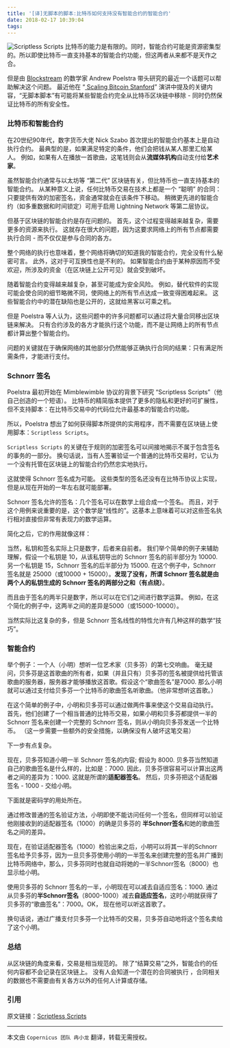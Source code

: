 ```yaml
---
title: '[译]无脚本的脚本:比特币如何支持没有智能合约的智能合约'
date: 2018-02-17 10:39:04
tags:
---
```

![Scriptless Scripts](http://upload-images.jianshu.io/upload_images/6967649-2c49798ce8f0c5d7.jpg?imageMogr2/auto-orient/strip%7CimageView2/2/w/1240)
比特币的能力是有限的。同时，智能合约可能是资源密集型的。所以即使比特币一直支持基本的智能合约功能，但这两者从来都不是天作之合。

但是由 [Blockstream](https://blockstream.com/) 的数学家 Andrew Poelstra 带头研究的最近一个话题可以帮助解决这个问题。 最近他在 “[ Scaling Bitcoin Stanford](https://scalingbitcoin.org/event/stanford2017)” 演讲中提及的关键内容，“无脚本脚本”有可能将某些智能合约完全从比特币区块链中移除 - 同时仍然保证比特币的所有安全性。

### 比特币和智能合约
在20世纪90年代，数字货币大佬 Nick Szabo 首次提出的智能合约基本上是自动执行合约。 最典型的是，如果满足特定的条件，他们会把钱从某人那里汇给某人。 例如，如果有人在播放一首歌曲，这笔钱则会从**流媒体机构**自动支付给**艺术家**。

虽然智能合约通常与以太坊等 “第二代” 区块链有关，但比特币也一直支持基本的智能合约。 从某种意义上说，任何比特币交易在技术上都是一个 “聪明” 的合同：只要提供有效的加密签名，资金通常就会在该条件下移动。 稍微更先进的智能合约（如多重数据和时间锁定）可用于启用 Lightning Network 等第二层协议。

但基于区块链的智能合约是存在问题的。 首先，这个过程变得越来越复杂，需要更多的资源来执行。 这就存在很大的问题，因为这要求网络上的所有节点都需要执行合同 - 而不仅仅是参与合同的各方。

整个网络的执行也意味着，整个网络将确切的知道我的智能合约，完全没有什么秘密可言。 此外，这对于可互换性也是不利的。 如果智能合约由于某种原因而不受欢迎，所涉及的资金（在区块链上公开可见）就会受到破坏。

随着智能合约变得越来越复杂，甚至可能成为安全风险。 例如，替代软件的实现可能会使合同的细节略微不同，使网络上的所有节点达成一致变得困难起来。 这些智能合约中的潜在缺陷也是公开的，这就给黑客以可乘之机。

但是 Poelstra 等人认为，这些问题中的许多问题都可以通过将大量合同移出区块链来解决。 只有合约涉及的各方才能执行这个功能，而不是让网络上的所有节点都计算出整个智能合约。

问题的关键就在于确保网络的其他部分仍然能够正确执行合同的结果：只有满足所需条件，才能进行支付。

### Schnorr 签名

Poelstra 最初开始在 Mimblewimble 协议的背景下研究 “Scriptless Scripts”（他自己创造的一个短语）。 比特币的精简版本提供了更多的隐私和更好的可扩展性，但不支持脚本：在比特币交易中的代码位允许最基本的智能合约功能。

所以，Poelstra 想出了如何获得脚本所提供的实用程序，而不需要在区块链上使用脚本：`Scriptless Scripts`。

`Scriptless Scripts` 的关键在于规则的加密签名可以间接地揭示不属于包含签名的事务的一部分。 换句话说，当有人签署验证一个普通的比特币交易时，它认为一个没有托管在区块链上的智能合约仍然忠实地执行。

这就使得 Schnorr 签名成为可能。 这些类型的签名还没有在比特币协议上实现，但是从现在开始的一年左右就可能部署。

Schnorr 签名允许的签名：几个签名可以在数学上组合成一个签名。 而且，对于这个用例来说重要的是，这个数学是“线性的”。这基本上意味着可以对这些签名执行相对直接但非常有表现力的数学运算。

简化之后，它的作用就像这样：

当然，私钥和签名实际上只是数字，后者来自前者。 我们举个简单的例子来辅助理解，假设一个私钥是 10，从该私钥导出的 Schnorr 签名的前半部分为 10000. 另一个私钥是 15，Schnorr 签名的后半部分为 15000. 在这个例子中，Schnorr 签名就是 25000（或10000 + 15000）。**发现了没有，所谓 Schnorr 签名就是由两个人的私钥生成的 Schnorr 签名的两部分之和（有点绕）**。

而且由于签名的两半只是数字，所以可以在它们之间进行数学运算。 例如，在这个简化的例子中，这两半之间的差异是5000（或15000-10000）。

当然实际比这复杂的多，但是 Schnorr 签名线性的特性允许有几种这样的数学“技巧”。

### 智能合约

举个例子：一个人（小明）想听一位艺术家（贝多芬）的第七交响曲。 毫无疑问，贝多芬是这首歌曲的所有者，如果（并且只有）贝多芬的签名被提供给托管该歌曲的服务器，服务器才能够播放这首歌。假设这个“歌曲签名”是7000. 那么小明就可以通过支付给贝多芬一个比特币的歌曲签名听歌曲。（他非常想听这首歌。）

在这个简单的例子中，小明和贝多芬可以通过做两件事来使这个交易自动执行。 首先，他们创建了一个相当普通的比特币交易，如果小明和贝多芬都提供一半的 Schnorr 签名来创建一个完整的 Schnorr 签名，则从小明向贝多芬发送一个比特币。 （这一步需要一些额外的安全措施，以确保没有人破坏这笔交易）

下一步有点复杂。

现在，贝多芬知道小明一半 Schnorr 签名的内容; 假设为 8000. 贝多芬当然知道自己的歌曲签名是什么样的，比如是：7000. 因此，贝多芬很容易可以计算出这两者之间的差异为：1000. 这就是所谓的**适配器签名**。 然后，贝多芬把这个适配器签名 - 1000 - 交给小明。

下面就是密码学的用处所在。

通过修改普通的签名验证方法，小明即使不能访问任何一个签名，但同样可以验证他刚接收到的适配器签名（1000）的确是贝多芬的 **半Schnorr签名**和她的歌曲签名之间的差异。

现在，在验证适配器签名（1000）检验出来之后，小明可以将其一半的Schnorr 签名给予贝多芬，因为一旦贝多芬使用小明的一半签名来创建完整的签名并广播到比特币网络中，那么，贝多芬同时也就自动将她的一半Schnorr签名（8000）也显示给小明。

使用贝多芬的 Schnorr 签名的一半，小明现在可以减去自适应签名：1000. 通过从贝多芬的**半Schnorr签名**（8000-1000）减去**自适应签名**，这时小明就获得了贝多芬的“歌曲签名”：7000。OK， 现在他可以听这首歌了。

换句话说，通过广播支付贝多芬一个比特币的交易，贝多芬自动地将这个签名卖给了这个小明。

### 总结
从区块链的角度来看，交易是相当规范的。 除了“结算交易”之外，智能合约的任何内容都不会记录在区块链上。 没有人会知道一个潜在的合同被执行 ，合同相关的数据也不需要由有关各方以外的任何人计算或存储。

### 引用

原文链接：[Scriptless Scripts](https://bitcoinmagazine.com/articles/scriptless-scripts-how-bitcoin-can-support-smart-contracts-without-smart-contracts/)

***
本文由 `Copernicus 团队 冉小龙` 翻译，转载无需授权。

